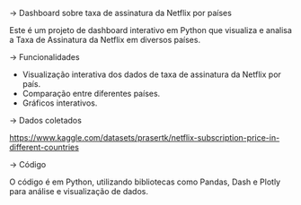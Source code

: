 -> Dashboard sobre taxa de assinatura da Netflix por países

Este é um projeto de dashboard interativo em Python que visualiza e analisa a Taxa de Assinatura da Netflix em diversos países. 

-> Funcionalidades

- Visualização interativa dos dados de taxa de assinatura da Netflix por país.
- Comparação entre diferentes países.
- Gráficos interativos.

-> Dados coletados

https://www.kaggle.com/datasets/prasertk/netflix-subscription-price-in-different-countries

-> Código

O código é em Python, utilizando bibliotecas como Pandas, Dash e Plotly para análise e visualização de dados.
